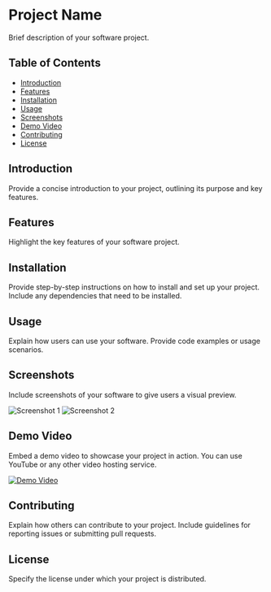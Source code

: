 # Project Name

Brief description of your software project.

## Table of Contents

- [Introduction](#introduction)
- [Features](#features)
- [Installation](#installation)
- [Usage](#usage)
- [Screenshots](#screenshots)
- [Demo Video](#demo-video)
- [Contributing](#contributing)
- [License](#license)

## Introduction

Provide a concise introduction to your project, outlining its purpose and key features.

## Features

Highlight the key features of your software project.

## Installation

Provide step-by-step instructions on how to install and set up your project. Include any dependencies that need to be installed.

## Usage

Explain how users can use your software. Provide code examples or usage scenarios.

## Screenshots

Include screenshots of your software to give users a visual preview.

![Screenshot 1](path/to/screenshot1.png)
![Screenshot 2](path/to/screenshot2.png)

## Demo Video

Embed a demo video to showcase your project in action. You can use YouTube or any other video hosting service.

[![Demo Video](https://img.youtube.com/vi/YOUR_VIDEO_ID_HERE/0.jpg)](https://www.youtube.com/watch?v=YOUR_VIDEO_ID_HERE)

## Contributing

Explain how others can contribute to your project. Include guidelines for reporting issues or submitting pull requests.

## License

Specify the license under which your project is distributed.


